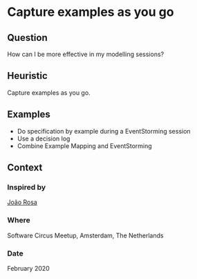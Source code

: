# Capture examples as you go

## Question
How can I be more effective in my modelling sessions?

## Heuristic
Capture examples as you go.

## Examples
- Do specification by example during a EventStorming session
- Use a decision log
- Combine Example Mapping and EventStorming

## Context
### Inspired by
[João Rosa](https://twitter.com/joaoasrosa)

### Where
Software Circus Meetup, Amsterdam, The Netherlands

### Date
February 2020